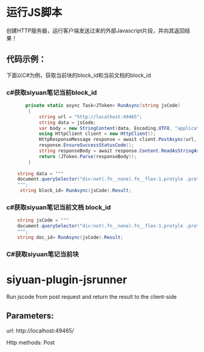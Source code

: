 # 运行JS脚本

创建HTTP服务器，运行客户端发送过来的外部Javascript片段，并向其返回结果！

## 代码示例：

下面以C#为例，获取当前块的block_id和当前文档的block_id


### c#获取siyuan笔记当前block_id

```c#
       private static async Task<JToken> RunAsync(string jsCode)
        {
            string url = "http://localhost:49465";
            string data = jsCode;
            var body = new StringContent(data, Encoding.UTF8, "application/json");
            using HttpClient client = new HttpClient();
            HttpResponseMessage response = await client.PostAsync(url, body).ConfigureAwait(false);
            response.EnsureSuccessStatusCode();
            string responseBody = await response.Content.ReadAsStringAsync();
            return (JToken.Parse(responseBody));
        }
   
    string data = """
    document.querySelector("div:not(.fn__none).fn__flex-1.protyle .protyle-breadcrumb__item:not(.protyle-breadcrumb__item--active)").attributes["data-node-id"].value
    """;
     string block_id= RunAsync(jsCode).Result;
```

### c#获取siyuan笔记当前文档 block_id

``` c#
    string jsCode = """
    document.querySelector("div:not(.fn__none).fn__flex-1.protyle .protyle-breadcrumb__item--active").attributes['data-node-id'].value
    """;
    string doc_id= RunAsync(jsCode).Result;
```


### C#获取siyuan笔记当前块


# siyuan-plugin-jsrunner

Run jscode from post request and return the result to the client-side

## Parameters:

url: http://localhost:49465/

Http methods: Post